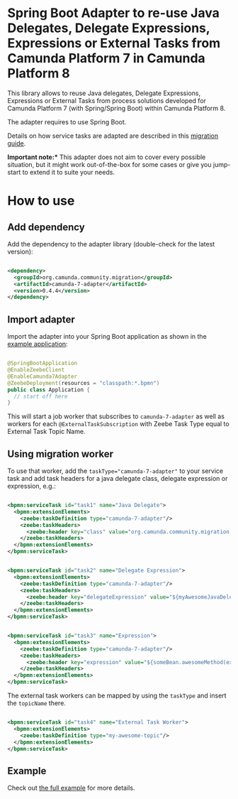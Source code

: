 # Spring Boot Adapter to re-use Java Delegates, Delegate Expressions, Expressions or External Tasks from Camunda Platform 7 in Camunda Platform 8

This library allows to reuse Java delegates, Delegate Expressions, Expressions
or External Tasks from process solutions developed for Camunda Platform 7 (with
Spring/Spring Boot) within Camunda Platform 8.

The adapter requires to use Spring Boot.

Details on how service tasks are adapted are described in this
[migration guide](https://docs.camunda.io/docs/guides/migrating-from-Camunda-Platform/#migration-tooling).

**Important note:\*** This adapter does not aim to cover every possible
situation, but it might work out-of-the-box for some cases or give you
jump-start to extend it to suite your needs.

# How to use

## Add dependency

Add the dependency to the adapter library (double-check for the latest version):

```xml

<dependency>
  <groupId>org.camunda.community.migration</groupId>
  <artifactId>camunda-7-adapter</artifactId>
  <version>0.4.4</version>
</dependency>
```

## Import adapter

Import the adapter into your Spring Boot application as shown in the
[example application](../example/process-solution-migrated/src/main/java/org/camunda/community/migration/example/Application.java):

```java

@SpringBootApplication
@EnableZeebeClient
@EnableCamunda7Adapter
@ZeebeDeployment(resources = "classpath:*.bpmn")
public class Application {
  // start off here
}
```

This will start a job worker that subscribes to `camunda-7-adapter` as well as
workers for each `@ExternalTaskSubscription` with Zeebe Task Type equal to
External Task Topic Name.

## Using migration worker

To use that worker, add the `taskType="camunda-7-adapter"` to your service task
and add task headers for a java delegate class, delegate expression or
expression, e.g.:

```xml

<bpmn:serviceTask id="task1" name="Java Delegate">
  <bpmn:extensionElements>
    <zeebe:taskDefinition type="camunda-7-adapter"/>
    <zeebe:taskHeaders>
      <zeebe:header key="class" value="org.camunda.community.migration.example.SampleJavaDelegate"/>
    </zeebe:taskHeaders>
  </bpmn:extensionElements>
</bpmn:serviceTask>
```

```xml

<bpmn:serviceTask id="task2" name="Delegate Expression">
  <bpmn:extensionElements>
    <zeebe:taskDefinition type="camunda-7-adapter"/>
    <zeebe:taskHeaders>
      <zeebe:header key="delegateExpression" value="${myAwesomeJavaDelegateBean}"/>
    </zeebe:taskHeaders>
  </bpmn:extensionElements>
</bpmn:serviceTask>
```

```xml

<bpmn:serviceTask id="task3" name="Expression">
  <bpmn:extensionElements>
    <zeebe:taskDefinition type="camunda-7-adapter"/>
    <zeebe:taskHeaders>
      <zeebe:header key="expression" value="${someBean.awesomeMethod(execution, someVar)}"/>
    </zeebe:taskHeaders>
  </bpmn:extensionElements>
</bpmn:serviceTask>
```

The external task workers can be mapped by using the `taskType` and insert the
`topicName` there.

```xml

<bpmn:serviceTask id="task4" name="External Task Worker">
  <bpmn:extensionElements>
    <zeebe:taskDefinition type="my-awesome-topic"/>
  </bpmn:extensionElements>
</bpmn:serviceTask>
```

## Example

Check out
[the full example](../example/process-solution-migrated/src/main/resources/process.bpmn)
for more details.
